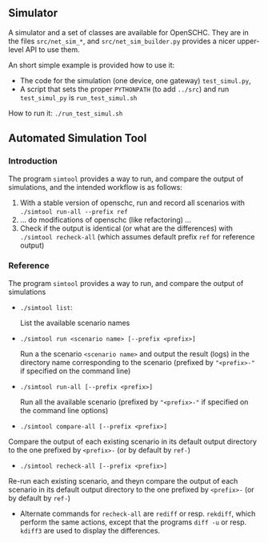 
## Simulator

A simulator and a set of classes are available for OpenSCHC.
They are in the files `src/net_sim_*`, and `src/net_sim_builder.py` provides a nicer upper-level API  to use them.

An short simple example is provided how to use it:
 * The code for the simulation (one device, one gateway) `test_simul.py`, 
 * A script that sets the proper `PYTHONPATH` (to add `../src`) and run `test_simul_py` is `run_test_simul.sh`

 How to run it: `./run_test_simul.sh`


## Automated Simulation Tool

### Introduction

The program `simtool` provides a way to run, and compare the output of simulations, and the intended workflow is as
follows:
  1) With a stable version of openschc, run and record all scenarios with `./simtool run-all --prefix ref`
  2) ... do modifications of openschc (like refactoring) ...
  3) Check if the output is identical (or what are the differences) with `./simtool recheck-all` (which assumes 
  default prefix `ref` for reference output)


### Reference

The program `simtool` provides a way to run, and compare the output of simulations

* `./simtool list`:

  List the available scenario names
  
* `./simtool run <scenario name> [--prefix <prefix>]`

  Run a the scenario `<scenario name>` and output the result (logs) in the directory name corresponding 
 to the scenario (prefixed by `"<prefix>-"` if specified on the command line)
 
 * `./simtool run-all [--prefix <prefix>]`
   
   Run all the available scenario (prefixed by `"<prefix>-"` if specified on the command line options)
  
  * `./simtool compare-all [--prefix <prefix>]`
 
   Compare the output of each existing scenario in its default output directory to the one prefixed
   by `<prefix>-` (or by default by `ref-`)
  
  * `./simtool recheck-all [--prefix <prefix>]`

   Re-run each existing scenario, and theyn compare the output of each scenario in its default output 
   directory to the one prefixed by `<prefix>-` (or by default by `ref-`)
 
 * Alternate commands for `recheck-all` are `rediff` or resp. `rekdiff`, which perform the same actions, 
   except that the programs `diff -u` or resp. `kdiff3` are used to display the differences.
 